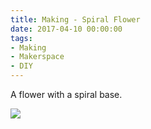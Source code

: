 ```yaml
---
title: Making - Spiral Flower
date: 2017-04-10 00:00:00
tags:
- Making
- Makerspace
- DIY
---
```

A flower with a spiral base.

![](/images/MetalSpiralFlower.jpg)